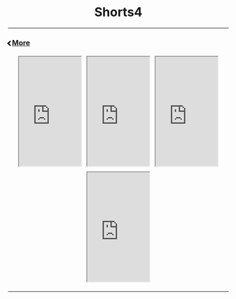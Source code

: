 <!-- In-page CSS start -->

<style>

.SHORTS {
       display: flex;
      margin-bottom: 10px;
 
}
.arrow {
  border: solid black;
  border-width: 0 3px 3px 0;
  display: inline-block;
  padding: 3px;
}
.left {
  transform: rotate(135deg);
  -webkit-transform: rotate(135deg);
}

body {

text-align: center;
     
}
.TEXTLEFT {

text-align: left;
       
}
  
 .SHORTS {
            display: flex;
            justify-content: center;
            flex-wrap: wrap;
            gap: 10px;
            margin: 20px 0;
        }

        .SHORTS div {
            height: 100px;
            width: 200px;
            display: flex;
            align-items: center;
            justify-content: center;
            color: white;
            font-weight: bold;
            border-radius: 5px;
        }  
  
</style>

<!-- In-page CSS end -->

<h1> Shorts4</h1>
<hr>

<div class="TEXTLEFT">
<h3>
<p><i class="arrow left"></i><a href="https://zephyrcarter.github.io/disesdi.github.io/Videos.html">More</a></p>
</h3>
</div>

<div class="SHORTS">
<iframe width="142" height="250" src="https://youtube.com/embed/_X_OPqMn684?si=rUwFLSKxz7ynJzWq?feature=share" ></iframe>
<iframe width="142" height="250" src="https://youtube.com/embed/nLuSieUljYE?si=LS1uNNeeWbUZhxdJ?feature=share" ></iframe>
<iframe width="142" height="250" src="https://youtube.com/embed/T0wgyI2f668?feature=share" ></iframe>
<iframe width="142" height="250" src="https://www.youtube.com/shorts/HkantGDXrB4" ></iframe> 
</div>

<hr>
<!-- COPY AND PASTE THIS CODE AND ADD YOUR "URL" FOR EVERY VIDEO YOU WANT ADDED -->
<!-- NOTE: PLEASE ADD VIDEOS FOUR AT A TIME, THAT IS THE FORMAT FOR DESKTOP -->
<!-- ADDITIONAL NOTE: WHEN PUTTING IN YOUR LINK TO YOUR YOUTUBE SHORT, REPLACE THE "shorts" WITH "embed", AS SEEN BELOW:



<!--
<div class="SHORTS">
<iframe width="142" height="250" src="URL" ></iframe>
<iframe width="142" height="250" src="URL" ></iframe>
<iframe width="142" height="250" src="URL" ></iframe>
<iframe width="142" height="250" src="URL" ></iframe>
</div>
-->


